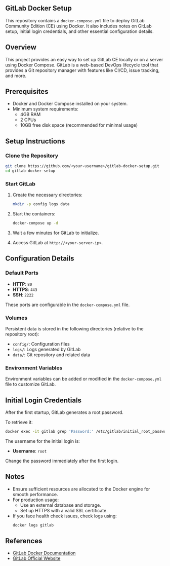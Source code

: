 ## GitLab Docker Setup

This repository contains a `docker-compose.yml` file to deploy GitLab Community Edition (CE) using Docker. It also includes notes on GitLab setup, initial login credentials, and other essential configuration details.

## Overview
This project provides an easy way to set up GitLab CE locally or on a server using Docker Compose. GitLab is a web-based DevOps lifecycle tool that provides a Git repository manager with features like CI/CD, issue tracking, and more.

## Prerequisites
- Docker and Docker Compose installed on your system.
- Minimum system requirements:
  - 4GB RAM
  - 2 CPUs
  - 10GB free disk space (recommended for minimal usage)

## Setup Instructions

### Clone the Repository
```bash
git clone https://github.com/<your-username>/gitlab-docker-setup.git
cd gitlab-docker-setup
```

### Start GitLab
1. Create the necessary directories:
   ```bash
   mkdir -p config logs data
   ```
2. Start the containers:
   ```bash
   docker-compose up -d
   ```
3. Wait a few minutes for GitLab to initialize.

4. Access GitLab at `http://<your-server-ip>`.

## Configuration Details

### Default Ports
- **HTTP**: `80`
- **HTTPS**: `443`
- **SSH**: `2222`

These ports are configurable in the `docker-compose.yml` file.

### Volumes
Persistent data is stored in the following directories (relative to the repository root):
- `config/`: Configuration files
- `logs/`: Logs generated by GitLab
- `data/`: Git repository and related data

### Environment Variables
Environment variables can be added or modified in the `docker-compose.yml` file to customize GitLab.

## Initial Login Credentials
After the first startup, GitLab generates a root password. 

To retrieve it:
```bash
docker exec -it gitlab grep 'Password:' /etc/gitlab/initial_root_password
```

The username for the initial login is:
- **Username**: `root`

Change the password immediately after the first login.

## Notes
- Ensure sufficient resources are allocated to the Docker engine for smooth performance.
- For production usage:
  - Use an external database and storage.
  - Set up HTTPS with a valid SSL certificate.
- If you face health check issues, check logs using:
  ```bash
  docker logs gitlab
  ```

## References
- [GitLab Docker Documentation](https://docs.gitlab.com/omnibus/docker/)
- [GitLab Official Website](https://about.gitlab.com/)

